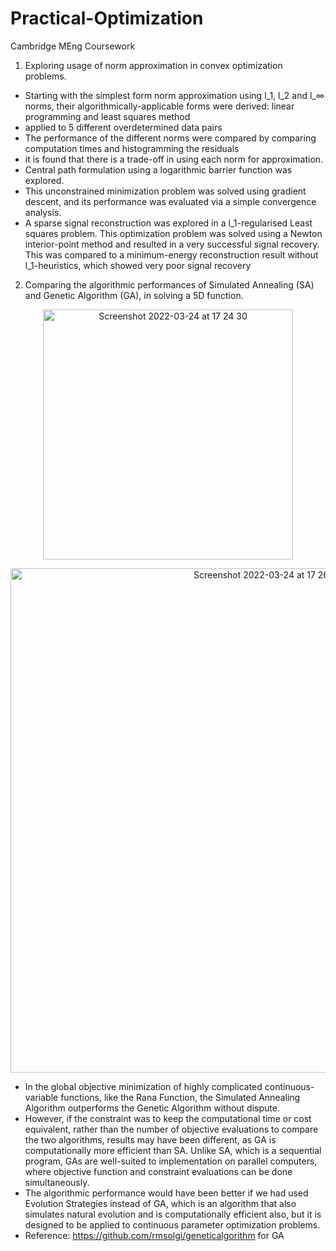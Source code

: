 # Practical-Optimization
Cambridge MEng Coursework

1. Exploring usage of norm approximation in convex optimization problems.
- Starting with the simplest form norm approximation using l_1, l_2  and l_∞ norms, their algorithmically-applicable forms were derived: linear programming and least squares method 
- applied to 5 different overdetermined data pairs
- The performance of the different norms were compared by comparing computation times and histogramming the residuals
- it is found that there is a trade-off in using each norm for approximation. 
- Central path formulation using a logarithmic barrier function was explored. 
- This unconstrained minimization problem was solved using gradient descent, and its performance was evaluated via a simple convergence analysis. 
- A sparse signal reconstruction was explored in a l_1-regularised Least squares problem. This optimization problem was solved using a Newton interior-point method and resulted in a very successful signal recovery. This was compared to a minimum-energy reconstruction result without l_1-heuristics, which showed very poor signal recovery

2. Comparing the algorithmic performances of Simulated Annealing (SA) and Genetic Algorithm (GA), in solving a 5D function.
<p align="center">
<img width="400" alt="Screenshot 2022-03-24 at 17 24 30" src="https://user-images.githubusercontent.com/71874390/160012829-07a0c797-f44a-49ef-b081-9d3f7e759d2d.png">
</p>
<p align="center">
<img width="807" alt="Screenshot 2022-03-24 at 17 26 59" src="https://user-images.githubusercontent.com/71874390/160042392-61ad0b83-1411-48c1-aa43-39b5e5f33278.png">
</p>

-  In the global objective minimization of highly complicated continuous-variable functions, like the Rana Function, the Simulated Annealing Algorithm outperforms the Genetic Algorithm without dispute.
-  However, if the constraint was to keep the computational time or cost equivalent, rather than the number of objective evaluations to compare the two algorithms, results may have been different, as GA is computationally more efficient than SA. Unlike SA, which is a sequential program, GAs are well-suited to implementation on parallel computers, where objective function and constraint evaluations can be done simultaneously. 
- The algorithmic performance would have been better if we had used Evolution Strategies instead of GA, which is an algorithm that also simulates natural evolution and is computationally efficient also, but it is designed to be applied to continuous parameter optimization problems.
- Reference: https://github.com/rmsolgi/geneticalgorithm for GA
